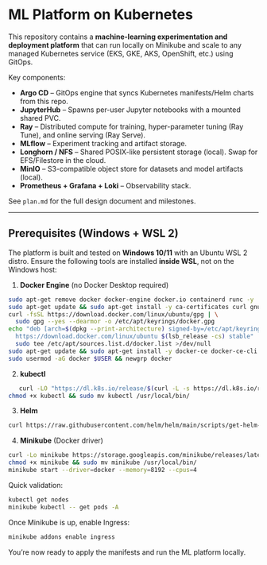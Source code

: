 # ML Platform on Kubernetes

This repository contains a **machine-learning experimentation and deployment platform** that can run locally on Minikube and scale to any managed Kubernetes service (EKS, GKE, AKS, OpenShift, etc.) using GitOps.

Key components:
* **Argo CD** – GitOps engine that syncs Kubernetes manifests/Helm charts from this repo.
* **JupyterHub** – Spawns per-user Jupyter notebooks with a mounted shared PVC.
* **Ray** – Distributed compute for training, hyper-parameter tuning (Ray Tune), and online serving (Ray Serve).
* **MLflow** – Experiment tracking and artifact storage.
* **Longhorn / NFS** – Shared POSIX-like persistent storage (local). Swap for EFS/Filestore in the cloud.
* **MinIO** – S3-compatible object store for datasets and model artifacts (local).
* **Prometheus + Grafana + Loki** – Observability stack.

See `plan.md` for the full design document and milestones.

---

## Prerequisites (Windows + WSL 2)

The platform is built and tested on **Windows 10/11** with an Ubuntu WSL 2 distro. Ensure the following tools are installed **inside WSL**, not on the Windows host:

1. **Docker Engine** (no Docker Desktop required)
```bash
sudo apt-get remove docker docker-engine docker.io containerd runc -y
sudo apt-get update && sudo apt-get install -y ca-certificates curl gnupg lsb-release
curl -fsSL https://download.docker.com/linux/ubuntu/gpg | \
  sudo gpg --yes --dearmor -o /etc/apt/keyrings/docker.gpg
echo "deb [arch=$(dpkg --print-architecture) signed-by=/etc/apt/keyrings/docker.gpg] \
  https://download.docker.com/linux/ubuntu $(lsb_release -cs) stable" | \
  sudo tee /etc/apt/sources.list.d/docker.list >/dev/null
sudo apt-get update && sudo apt-get install -y docker-ce docker-ce-cli containerd.io
sudo usermod -aG docker $USER && newgrp docker
```

2. **kubectl**
```bash
   curl -LO "https://dl.k8s.io/release/$(curl -L -s https://dl.k8s.io/release/stable.txt)/bin/linux/amd64/kubectl"
chmod +x kubectl && sudo mv kubectl /usr/local/bin/
```

3. **Helm**
```bash
curl https://raw.githubusercontent.com/helm/helm/main/scripts/get-helm-3 | bash
```

4. **Minikube** (Docker driver)
```bash
curl -Lo minikube https://storage.googleapis.com/minikube/releases/latest/minikube-linux-amd64
chmod +x minikube && sudo mv minikube /usr/local/bin/
minikube start --driver=docker --memory=8192 --cpus=4
```

Quick validation:
```bash
kubectl get nodes
minikube kubectl -- get pods -A
```

Once Minikube is up, enable Ingress:
```bash
minikube addons enable ingress
```

You’re now ready to apply the manifests and run the ML platform locally.
